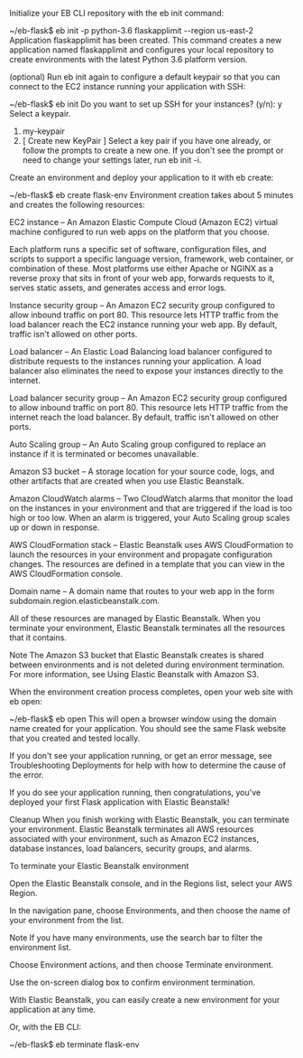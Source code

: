 Initialize your EB CLI repository with the eb init command:

~/eb-flask$ eb init -p python-3.6 flaskapplimit --region us-east-2
Application flaskapplimit has been created.
This command creates a new application named flaskapplimit and configures your local repository to create environments with the latest Python 3.6 platform version.

(optional) Run eb init again to configure a default keypair so that you can connect to the EC2 instance running your application with SSH:

~/eb-flask$ eb init
Do you want to set up SSH for your instances?
(y/n): y
Select a keypair.
1) my-keypair
2) [ Create new KeyPair ]
Select a key pair if you have one already, or follow the prompts to create a new one. If you don't see the prompt or need to change your settings later, run eb init -i.

Create an environment and deploy your application to it with eb create:

~/eb-flask$ eb create flask-env
Environment creation takes about 5 minutes and creates the following resources:

EC2 instance – An Amazon Elastic Compute Cloud (Amazon EC2) virtual machine configured to run web apps on the platform that you choose.

Each platform runs a specific set of software, configuration files, and scripts to support a specific language version, framework, web container, or combination of these. Most platforms use either Apache or NGINX as a reverse proxy that sits in front of your web app, forwards requests to it, serves static assets, and generates access and error logs.

Instance security group – An Amazon EC2 security group configured to allow inbound traffic on port 80. This resource lets HTTP traffic from the load balancer reach the EC2 instance running your web app. By default, traffic isn't allowed on other ports.

Load balancer – An Elastic Load Balancing load balancer configured to distribute requests to the instances running your application. A load balancer also eliminates the need to expose your instances directly to the internet.

Load balancer security group – An Amazon EC2 security group configured to allow inbound traffic on port 80. This resource lets HTTP traffic from the internet reach the load balancer. By default, traffic isn't allowed on other ports.

Auto Scaling group – An Auto Scaling group configured to replace an instance if it is terminated or becomes unavailable.

Amazon S3 bucket – A storage location for your source code, logs, and other artifacts that are created when you use Elastic Beanstalk.

Amazon CloudWatch alarms – Two CloudWatch alarms that monitor the load on the instances in your environment and that are triggered if the load is too high or too low. When an alarm is triggered, your Auto Scaling group scales up or down in response.

AWS CloudFormation stack – Elastic Beanstalk uses AWS CloudFormation to launch the resources in your environment and propagate configuration changes. The resources are defined in a template that you can view in the AWS CloudFormation console.

Domain name – A domain name that routes to your web app in the form subdomain.region.elasticbeanstalk.com.

All of these resources are managed by Elastic Beanstalk. When you terminate your environment, Elastic Beanstalk terminates all the resources that it contains.

Note
The Amazon S3 bucket that Elastic Beanstalk creates is shared between environments and is not deleted during environment termination. For more information, see Using Elastic Beanstalk with Amazon S3.

When the environment creation process completes, open your web site with eb open:

~/eb-flask$ eb open
This will open a browser window using the domain name created for your application. You should see the same Flask website that you created and tested locally.


If you don't see your application running, or get an error message, see Troubleshooting Deployments for help with how to determine the cause of the error.

If you do see your application running, then congratulations, you've deployed your first Flask application with Elastic Beanstalk!

Cleanup
When you finish working with Elastic Beanstalk, you can terminate your environment. Elastic Beanstalk terminates all AWS resources associated with your environment, such as Amazon EC2 instances, database instances, load balancers, security groups, and alarms.

To terminate your Elastic Beanstalk environment

Open the Elastic Beanstalk console, and in the Regions list, select your AWS Region.

In the navigation pane, choose Environments, and then choose the name of your environment from the list.

Note
If you have many environments, use the search bar to filter the environment list.

Choose Environment actions, and then choose Terminate environment.

Use the on-screen dialog box to confirm environment termination.

With Elastic Beanstalk, you can easily create a new environment for your application at any time.

Or, with the EB CLI:

~/eb-flask$ eb terminate flask-env

